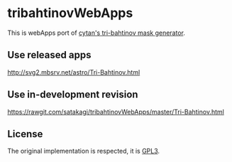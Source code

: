 # tribahtinovWebApps
This is webApps port of [cytan's tri-bahtinov mask generator](https://github.com/cytan299/tribahtinov/).

## Use released apps
http://svg2.mbsrv.net/astro/Tri-Bahtinov.html

## Use in-development revision
https://rawgit.com/satakagi/tribahtinovWebApps/master/Tri-Bahtinov.html

## License
The original implementation is respected, it is [GPL3](LICENSE).
